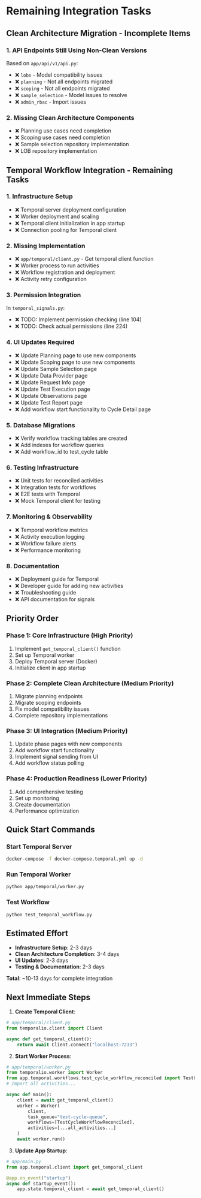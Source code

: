 # Remaining Integration Tasks

## Clean Architecture Migration - Incomplete Items

### 1. API Endpoints Still Using Non-Clean Versions
Based on `app/api/v1/api.py`:
- ❌ `lobs` - Model compatibility issues
- ❌ `planning` - Not all endpoints migrated
- ❌ `scoping` - Not all endpoints migrated
- ❌ `sample_selection` - Model issues to resolve
- ❌ `admin_rbac` - Import issues

### 2. Missing Clean Architecture Components
- ❌ Planning use cases need completion
- ❌ Scoping use cases need completion
- ❌ Sample selection repository implementation
- ❌ LOB repository implementation

## Temporal Workflow Integration - Remaining Tasks

### 1. Infrastructure Setup
- ❌ Temporal server deployment configuration
- ❌ Worker deployment and scaling
- ❌ Temporal client initialization in app startup
- ❌ Connection pooling for Temporal client

### 2. Missing Implementation
- ❌ `app/temporal/client.py` - Get temporal client function
- ❌ Worker process to run activities
- ❌ Workflow registration and deployment
- ❌ Activity retry configuration

### 3. Permission Integration
In `temporal_signals.py`:
- ❌ TODO: Implement permission checking (line 104)
- ❌ TODO: Check actual permissions (line 224)

### 4. UI Updates Required
- ❌ Update Planning page to use new components
- ❌ Update Scoping page to use new components
- ❌ Update Sample Selection page
- ❌ Update Data Provider page
- ❌ Update Request Info page
- ❌ Update Test Execution page
- ❌ Update Observations page
- ❌ Update Test Report page
- ❌ Add workflow start functionality to Cycle Detail page

### 5. Database Migrations
- ❌ Verify workflow tracking tables are created
- ❌ Add indexes for workflow queries
- ❌ Add workflow_id to test_cycle table

### 6. Testing Infrastructure
- ❌ Unit tests for reconciled activities
- ❌ Integration tests for workflows
- ❌ E2E tests with Temporal
- ❌ Mock Temporal client for testing

### 7. Monitoring & Observability
- ❌ Temporal workflow metrics
- ❌ Activity execution logging
- ❌ Workflow failure alerts
- ❌ Performance monitoring

### 8. Documentation
- ❌ Deployment guide for Temporal
- ❌ Developer guide for adding new activities
- ❌ Troubleshooting guide
- ❌ API documentation for signals

## Priority Order

### Phase 1: Core Infrastructure (High Priority)
1. Implement `get_temporal_client()` function
2. Set up Temporal worker
3. Deploy Temporal server (Docker)
4. Initialize client in app startup

### Phase 2: Complete Clean Architecture (Medium Priority)
1. Migrate planning endpoints
2. Migrate scoping endpoints
3. Fix model compatibility issues
4. Complete repository implementations

### Phase 3: UI Integration (Medium Priority)
1. Update phase pages with new components
2. Add workflow start functionality
3. Implement signal sending from UI
4. Add workflow status polling

### Phase 4: Production Readiness (Lower Priority)
1. Add comprehensive testing
2. Set up monitoring
3. Create documentation
4. Performance optimization

## Quick Start Commands

### Start Temporal Server
```bash
docker-compose -f docker-compose.temporal.yml up -d
```

### Run Temporal Worker
```bash
python app/temporal/worker.py
```

### Test Workflow
```bash
python test_temporal_workflow.py
```

## Estimated Effort

- **Infrastructure Setup**: 2-3 days
- **Clean Architecture Completion**: 3-4 days
- **UI Updates**: 2-3 days
- **Testing & Documentation**: 2-3 days

**Total**: ~10-13 days for complete integration

## Next Immediate Steps

1. **Create Temporal Client**:
```python
# app/temporal/client.py
from temporalio.client import Client

async def get_temporal_client():
    return await Client.connect("localhost:7233")
```

2. **Start Worker Process**:
```python
# app/temporal/worker.py
from temporalio.worker import Worker
from app.temporal.workflows.test_cycle_workflow_reconciled import TestCycleWorkflowReconciled
# Import all activities...

async def main():
    client = await get_temporal_client()
    worker = Worker(
        client,
        task_queue="test-cycle-queue",
        workflows=[TestCycleWorkflowReconciled],
        activities=[...all_activities...]
    )
    await worker.run()
```

3. **Update App Startup**:
```python
# app/main.py
from app.temporal.client import get_temporal_client

@app.on_event("startup")
async def startup_event():
    app.state.temporal_client = await get_temporal_client()
```